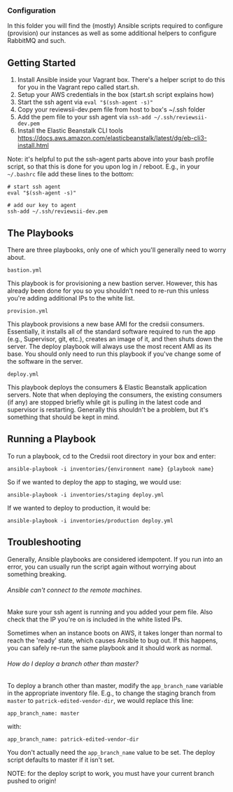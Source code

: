 ### Configuration

In this folder you will find the (mostly) Ansible scripts required to configure 
(provision) our instances as well as some additional helpers to configure 
RabbitMQ and such.


## Getting Started

1. Install Ansible inside your Vagrant box. There's a helper script to do this for you in the Vagrant repo called start.sh. 
2. Setup your AWS credentials in the box (start.sh script explains how)
3. Start the ssh agent via `eval "$(ssh-agent -s)"`
4. Copy your reviewsii-dev.pem file from host to box's ~/.ssh folder
5. Add the pem file to your ssh agent via `ssh-add ~/.ssh/reviewsii-dev.pem`
6. Install the Elastic Beanstalk CLI tools https://docs.aws.amazon.com/elasticbeanstalk/latest/dg/eb-cli3-install.html

Note: it's helpful to put the ssh-agent parts above into your bash profile script, so that this is done for you upon
log in / reboot. E.g., in your `~/.bashrc` file add these lines to the bottom:

````$bash
# start ssh agent
eval "$(ssh-agent -s)"

# add our key to agent
ssh-add ~/.ssh/reviewsii-dev.pem

````



## The Playbooks

There are three playbooks, only one of which you'll generally need to worry about. 

`bastion.yml` 

This playbook is for provisioning a new bastion server. However, this has already been done for you so you shouldn't 
need to re-run this unless you're adding additional IPs to the white list. 

`provision.yml`

This playbook provisions a new base AMI for the credsii consumers. Essentially, it installs all of the standard software
required to run the app (e.g., Supervisor, git, etc.), creates an image of it, and then shuts down the server. The deploy 
playbook will always use the most recent AMI as its base. You should only need to run this playbook if you've change some
of the software in the server. 

`deploy.yml`

This playbook deploys the consumers & Elastic Beanstalk application servers. Note that when deploying the consumers, the existing consumers (if any) are stopped
briefly while git is pulling in the latest code and supervisor is restarting. Generally this shouldn't be a problem, but
it's something that should be kept in mind. 


## Running a Playbook

To run a playbook, cd to the Credsii root directory in your box and enter:

`ansible-playbook -i inventories/{environment name} {playbook name}`

So if we wanted to deploy the app to staging, we would use:

`ansible-playbook -i inventories/staging deploy.yml`

If we wanted to deploy to production, it would be:

`ansible-playbook -i inventories/production deploy.yml`

## Troubleshooting

Generally, Ansible playbooks are considered idempotent. If you run into an error, you can usually run the script again 
without worrying about something breaking. 

###### Ansible can't connect to the remote machines. 

Make sure your ssh agent is running and you added your pem file. Also check that the IP you're on is included in the 
white listed IPs.

Sometimes when an instance boots on AWS, it takes longer than normal to reach the 'ready' state, which causes Ansible to 
bug out. If this happens, you can safely re-run the same playbook and it should work as normal. 

###### How do I deploy a branch other than master?

To deploy a branch other than master, modify the `app_branch_name` variable in the appropriate inventory file. E.g., 
to change the staging branch from `master` to `patrick-edited-vendor-dir`, we would replace this line:

`app_branch_name: master`

with:

`app_branch_name: patrick-edited-vendor-dir`

You don't actually need the `app_branch_name` value to be set. The deploy script defaults to master if it isn't set. 

NOTE: for the deploy script to work, you must have your current branch pushed to origin!
